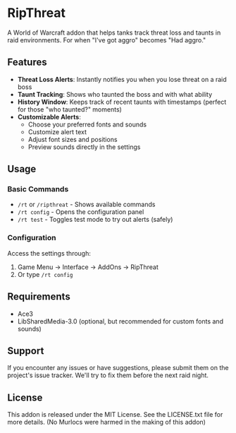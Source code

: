 # RipThreat

A World of Warcraft addon that helps tanks track threat loss and taunts in raid environments. For when "I've got aggro" becomes "Had aggro."

## Features

- **Threat Loss Alerts**: Instantly notifies you when you lose threat on a raid boss
- **Taunt Tracking**: Shows who taunted the boss and with what ability
- **History Window**: Keeps track of recent taunts with timestamps (perfect for those "who taunted?" moments)
- **Customizable Alerts**: 
  - Choose your preferred fonts and sounds
  - Customize alert text
  - Adjust font sizes and positions
  - Preview sounds directly in the settings

## Usage

### Basic Commands
- `/rt` or `/ripthreat` - Shows available commands
- `/rt config` - Opens the configuration panel
- `/rt test` - Toggles test mode to try out alerts (safely)

### Configuration
Access the settings through:
1. Game Menu → Interface → AddOns → RipThreat
2. Or type `/rt config`

## Requirements

- Ace3
- LibSharedMedia-3.0 (optional, but recommended for custom fonts and sounds)

## Support

If you encounter any issues or have suggestions, please submit them on the project's issue tracker. We'll try to fix them before the next raid night.

## License

This addon is released under the MIT License. See the LICENSE.txt file for more details. 
(No Murlocs were harmed in the making of this addon) 